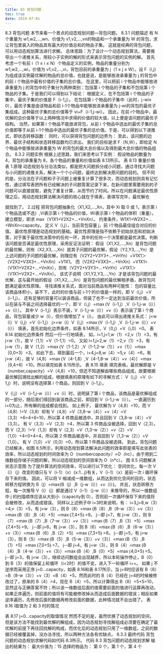 ```yaml
---
title: 03 背包问题
toc: true
date: 2019-07-01
---
```

8.3 背包问题
本节来看一个景点的动态规划问题—背包问题。
8.3.1 问题描述
有 N 个重量为 w1,w2,...,wn、价值为 v1,v2,...,vn的物品和一个承重量为 W 的背包，求让背包里装入的物品具有最大的价值总和的物品子集。
这就是经典的背包问题，可以用动态规划算法进行求解。
总体思路：为了设计一个动态规划算法，需要推导出一个递推关系，用较小子实例的解的形式来表示背包问题的实例的解。
首先考虑一个有前 i（1 ≤ i ≤ N）个物品定义的实例，物品的重量分别为 w1,w2,...,wi，价值为 v1,v2,...,vi，背包目前的承重量为 j（1 ≤ j ≤ W）。设 F（i,j）为组成该实例最优解的物品的总价值，也就是说，是能够放进承重量为 j 的背包中的前 i 个物品中最有价值的子集的总价值。
在这里，可以把前 i 个物品中能够放进承重量为 j 的背包中的子集分为两种类别：包括第 i 个物品的子集和不包括第 i 个物品的子集。于是我们可以得到以下结论：
根据定义，在不包括第 i 个物品的子集中，最优子集的价值是 F（i-1,j）。
在包括第 i 个物品的子集中（此时，j-wi≥ 0），最优子集是由该物品和前 i-1个物品中能够放进承重量为 j-wi的背包的最优子集组成。这种最优子集的总价值等于 vi+F（i-1,j-wi）。
因此，在前 i个物品中，最优解的总价值等于以上两种情况中求得的价值的较大值，以上便是该问题的最优子结构。
当然，如果第 i 个物品不能放进背包，从前 i 个物品中选出的最优子集的总价值即等于从前 i-1个物品中选出的最优子集的总价值。于是，可以得到以下递推式，即状态转移函数：
同时，可以获得背包问题的边界为：
至此，该问题的边界、最优子结构和状态转移函数均已求出。
我们的目标是求 F（N,W），即给定 N 个物品中能够放进承重量为 W 的背包的最大总价值以及得到最大总价值的物品组合。
8.3.2 问题实例
根据上述思路，我们来思考以下实例：
假设物品的数量为 4，背包的承重量为 8，各个物品的重量和价值如表 8.13所示。
表 8.13 重量价值表
1.原理
动态规划与分治法类似，都是把大问题拆分成小问题，通过寻找大问题与小问题的递推关系，解决一个个小问题，最终达到解决原问题的目的。
但不同的是，分治法在子问题和子子问题上被重复计算了很多次，而动态规划则具有记忆性，通过填写表把所有已经解决的子问题答案记录下来，在新问题里需要用到的子问题可以直接提取，避免了重复计算，从而节约了时间。所以在问题满足最优性原理之后，用动态规划算法解决问题的核心就在于填表，表填写完毕，最优解也


就找到了。
2.过程
把背包问题抽象化（X1,X2,…,Xn，其中 Xi 取 0 或 1，表示第 i 个物品选或不选）,Vi表示第 i 个物品的价值，Wi表示第 i 个物品的体积（重量）。
建立模型，即求 max（V1X1+V2X2+…+VnXn）。
约束条件，W1X1+W2X2+…+WnXn<capacity。
定义 V（i,j），当前背包容量 j，前 i个物品最佳组合对应的价值。
最优性原理是动态规划的基础。最优性原理是指不依赖于初始状态和初始决策，对于属于最优性决策中的任何一环，其中的任何一个决策都是最优决策。判断该问题是否满足最优性原理，采用反证法证明：
假设（X1,X2,…,Xn）是背包问题的最优解，则有（X2,X3,…,Xn）是其子问题的最优解，假设（Y2,Y3,…,Yn）是上述问题的子问题的最优解，则理应有（V2Y2+V3Y3+…+VnYn）+V1X1＞（V2X2+V3X3+…+VnXn）+V1X1。
而（V2X2+V3X3+…+VnXn）+V1X1=（V1X1+V2X2+…+VnXn），则有（V2Y2+V3Y3+…+VnYn）+V1X1＞（V1X1+V2X2+…+VnXn）。
该式子说明（X1,Y2,Y3,…,Yn）才是该背包问题的最优解，这与最开始的假设（X1,X2,…,Xn）是背包问题的最优解相矛盾，故背包问题满足最优性原理。
寻找递推关系式，面对当前商品有两种可能性：
包的容量比该商品体积小，装不下，此时的价值与前 i-1个的价值是一样的，即 V（i,j）=V（i-1,j）。
还有足够的容量可以装该商品，但装了也不一定达到当前最优价值，所以在装与不装之间选择最优的一个，即 V（i,j）=max｛V（i-1,j）,V（i-1,j-w（i））+v（i）｝。
其中 V（i-1,j）表示不装，V（i-1,j-w（i））+v（i）表示装了第 i 个商品，背包容量减少 w（i），但价值增加了 v（i）。
由此可以得出递推关系式：
j<w（i）V（i,j）=V（i-1,j）
j>=w（i）V（i,j）=max｛V（i-1,j）,V（i-1,j-w（i））+v（i）｝
填表，首先初始化边界条件，如表 8.14所示，V（0,j）=V（i,0）=0。
表 8.14 初始化边界条件
然后一行一行地填表，
如，i=1,j=1,w（1）=2,v（1）=3，有 j<w（1），故 V（1,1）=V（1-1,1）=0。
又如 i=1,j=2,w（1）=2,v（1）=3，有 j=w（1），故 V（1,2）=max｛V（1-1,2）,V（1-1,2-w（1））+v（1）｝=max｛0,0+3｝=3。
如此下去，填到最后一个，i=4,j=8,w（4）=5,v（4）=6，有 j>w（4），故 V（4,8）=max｛V（4-1,8）,V（4-1,8-w（4））+v（4）｝=max｛9,4+6｝=10。所以填完如表 8.15所示。
表 8.15 填表
填完表格，最优解即是 V（number,capacity）=V（4,8）=10，但还不知道解由哪些商品组成，故要根据最优解回溯找出解的组成，根据填表的原理有如下的寻解方式：
V（i,j）=V（i-1,j）时，说明没有选择第 i 个商品，则回到 V（i-1,j）。


V（i,j）=V（i-1,j-w（i））+v（i）时，说明装了第 i 个商品，该商品是最优解组成的一部分，随后我们得回到装该商品之前，即回到 V（i-1,j-w（i））。
一直遍历到 i=0为止，所有解的组成都会找到。
如上例子，
最优解为 V（4,8）=10，而 V（4,8）!=V（3,8）却有 V（4,8）=V（3,8-w（4））+v（4）=V（3,3）+6=4+6=10，所以第 4 件商品被选中，并且回到 V（3,8-w（4））=V（3,3）。
有 V（3,3）=V（2,3）=4，所以第 3 件商品没被选择，回到 V（2,3）。
而 V（2,3）!=V（1,3）却有 V（2,3）=V（1,3-w（2））+v（2）=V（1,0）+4=0+4=4，所以第 2 件商品被选中，并且回到 V（1,3-w（2））=V（1,0）。
有 V（1,0）=V（0,0）=0，所以第 1 件商品没被选择。
到此，背包问题已经解决，如图 8.5所示，利用动态规划算法解决此问题的效率即是填写此张表的效率，所以动态规划的时间效率为 O（number*capacity）=O（n*c），由于用到二维数组存储子问题的解，所以动态规划的空间效率为 O（n*c）。
图 8.5 问题解决状态示意图
为了提升算法的空间效率，可以进行以下优化：
空间优化，每一次 V（i）（j）改变的值只与 V（i-1）（x）{x:1...j}有关，V（i-1）（x）是前一次 i 循环保存下来的值。
因此，可以将 V 缩减成一维数组，从而达到优化空间的目的，状态转移方程转换为 B（j）=max{B（j）,B（j-w（i））+v（i）}。
并且，状态转移方程，每一次推导 V（i）（j）都是通过 V（i-1）（j-w（i））来推导的，所以一维数组中 j 的扫描顺序应该从大到小（capacity到 0），否则前一次循环保存下来的值将会被修改，从而造成错误。
同样以上述例子中 i=3时来说明，有：
i=3,j=8,w（3）=4,v（3）=5，有 j>w（3），则 B（8）=max｛B（8）,B（8-w（3））+v（3）｝=max｛B（8）,B（4）+5｝=max｛7,4+5｝=9。
j--即 j=7，有 j>w（3），则 B（7）=max｛B（7）,B（7-w（3））+v（3）｝=max｛B（7）,B（3）+5｝=max｛7,4+5｝=9。
j--即 j=6，有 j>w（3），则 B（6）=max｛B（6）,B（6-w（3））+v（3）｝=max｛B（6）,B（2）+5｝=max｛7,3+5｝=8。
j--即 j=5，有 j>w（3），则 B（5）=max｛B（5）,B（5-w（3））+v（3）｝=max｛B（5）,B（1）+5｝=max｛7,0+5｝=7。
j--即 j=4，有 j=w（3），则 B（4）=max｛B（4）,B（4-w（3））+v（3）｝=max｛B（4）,B（0）+5｝=max｛4,0+5｝=5。
j--即 j=3，有 j<w（3），继续访问数组会出现越界，所以本轮操作停止，B（0）到 B（3）的值保留上轮循环（i=2时）的值不变，进入下一轮循环 i++。
如果 j 不逆序而采用正序 j=0...capacity，如表 8.16和表 8.17所示，当 j=8时应该有 B（8）=B（8-w（3））+v（3）=B（4）+5，然而此时的 B（4）已经在 j=4的时候被修改过了，原来的 B（4）=4，现在 B（4）=5，所以计算得出 B（8）=5+5=10，显然这与正确答案不符；所以该一维数组后面的值需要前面的值进行运算再改动，如果正序遍历，则前面的值将有可能被修改掉从而造成后面数据的错误；相反如果逆序遍历，先修改后面的数据再修改前面的数据，此种情况就不会出错了。
表 8.16 i取值为 2 和 3 时的情况


表 8.17 j=0...capacity的取值情况
然而不足的是，虽然优换了动态规划的空间，但是该方法不能找到最优解的解组成，因为动态规划寻找解组成必须要在确定了最优解的前提下再往回找解的构成，而优化后的动态规划只用了一维数组，之前的数据已经被覆盖掉，没办法寻找，所以两种方法各有优缺点。
8.3.3 最终代码
背包问题的动态规划求解代码如代码 8.3所示。
代码 8.3 背包问题的动态规划求解
输出的结果为：
最大价值为：15
选择的物品为：
第 0 个，第 1 个，第 4 个
